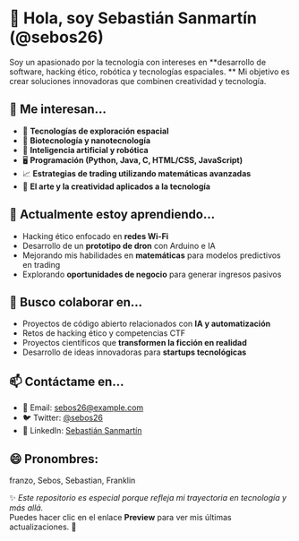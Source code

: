 # 👋 Hola, soy Sebastián Sanmartín (@sebos26)

Soy un apasionado por la tecnología con intereses en **desarrollo de software, hacking ético, robótica y tecnologías espaciales.
** Mi objetivo es crear soluciones innovadoras que combinen creatividad y tecnología.

## 👀 Me interesan...
- 🚀 **Tecnologías de exploración espacial**
- 🧬 **Biotecnología y nanotecnología**
- 🤖 **Inteligencia artificial y robótica**
- 🖥️ **Programación (Python, Java, C, HTML/CSS, JavaScript)**
- 📈 **Estrategias de trading utilizando matemáticas avanzadas**
- 🎨 **El arte y la creatividad aplicados a la tecnología**

## 🌱 Actualmente estoy aprendiendo...
- Hacking ético enfocado en **redes Wi-Fi**
- Desarrollo de un **prototipo de dron** con Arduino e IA
- Mejorando mis habilidades en **matemáticas** para modelos predictivos en trading
- Explorando **oportunidades de negocio** para generar ingresos pasivos

## 💞️ Busco colaborar en...
- Proyectos de código abierto relacionados con **IA y automatización**
- Retos de hacking ético y competencias CTF
- Proyectos científicos que **transformen la ficción en realidad**
- Desarrollo de ideas innovadoras para **startups tecnológicas**

## 📫 Contáctame en...
- 📧 Email: sebos26@example.com
- 🐦 Twitter: [@sebos26](https://x.com/Sebasti56550116)
- 💼 LinkedIn: [Sebastián Sanmartín](https://www.linkedin.com/in/franklin-sanmartin-quiroz-17a6b2333/)

## 😄 Pronombres: 
franzo, Sebos, Sebastian, Franklin


✨ _Este repositorio es especial porque refleja mi trayectoria en tecnología y más allá._  
Puedes hacer clic en el enlace **Preview** para ver mis últimas actualizaciones. 🚀
